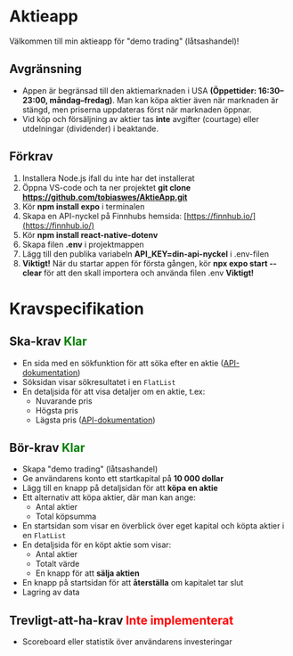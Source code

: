 # Aktieapp

Välkommen till min aktieapp för "demo trading" (låtsashandel)!

## Avgränsning
- Appen är begränsad till den aktiemarknaden i USA **(Öppettider: 16:30–23:00, måndag–fredag)**. Man kan köpa aktier även när marknaden är stängd, men priserna uppdateras först när marknaden öppnar.
- Vid köp och försäljning av aktier tas **inte** avgifter (courtage) eller utdelningar (dividender) i beaktande.


## Förkrav 
1. Installera Node.js ifall du inte har det installerat
2. Öppna VS-code och ta ner projektet **git clone https://github.com/tobiaswes/AktieApp.git**
3. Kör **npm install expo** i terminalen
4. Skapa en API-nyckel på Finnhubs hemsida: [https://finnhub.io/](https://finnhub.io/)
5. Kör **npm install react-native-dotenv**
6. Skapa filen **.env** i projektmappen
7. Lägg till den publika variabeln **API_KEY=din-api-nyckel** i .env-filen
8. **Viktigt!** När du startar appen för första gången, kör **npx expo start --clear** för att den skall importera och använda filen .env **Viktigt!**

# Kravspecifikation

## Ska-krav <span style="color:green">Klar</span>
- En sida med en sökfunktion för att söka efter en aktie ([API-dokumentation](https://finnhub.io/docs/api/symbol-search))
- Söksidan visar sökresultatet i en `FlatList`
- En detaljsida för att visa detaljer om en aktie, t.ex:
  - Nuvarande pris
  - Högsta pris
  - Lägsta pris ([API-dokumentation](https://finnhub.io/docs/api/quote))

## Bör-krav <span style="color:green">Klar</span>
- Skapa "demo trading" (låtsashandel)
- Ge användarens konto ett startkapital på **10 000 dollar**
- Lägg till en knapp på detaljsidan för att **köpa en aktie**
- Ett alternativ att köpa aktier, där man kan ange:
  - Antal aktier
  - Total köpsumma
- En startsidan som visar en överblick över eget kapital och köpta aktier i en `FlatList` 
- En detaljsida för en köpt aktie som visar:
  - Antal aktier
  - Totalt värde
  - En knapp för att **sälja aktien**
- En knapp på startsidan för att **återställa** om kapitalet tar slut
- Lagring av data

## Trevligt-att-ha-krav <span style="color:red">Inte implementerat</span>
- Scoreboard eller statistik över användarens investeringar